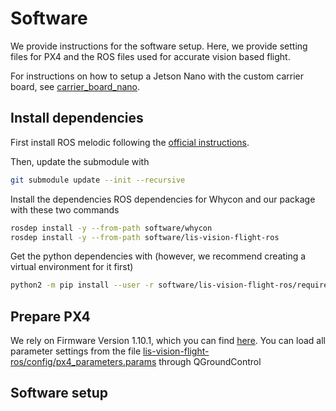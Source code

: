 # Software

We provide instructions for the software setup. Here, we provide setting files for PX4 and the ROS files used for accurate vision based flight.

For instructions on how to setup a Jetson Nano with the custom carrier board, see [carrier_board_nano](./carrier_board_nano/).

## Install dependencies

First install ROS melodic following the [official instructions](http://wiki.ros.org/melodic/Installation).

Then, update the submodule with
```bash
git submodule update --init --recursive
```

Install the dependencies ROS dependencies for Whycon and our package with these two commands
```bash
rosdep install -y --from-path software/whycon
rosdep install -y --from-path software/lis-vision-flight-ros
```

Get the python dependencies with (however, we recommend creating a virtual environment for it first)

```bash
python2 -m pip install --user -r software/lis-vision-flight-ros/requirements.txt
```

## Prepare PX4

We rely on Firmware Version 1.10.1, which you can find [here](https://github.com/PX4/PX4-Autopilot/releases/tag/v1.10.1). You can load all parameter settings from the file [lis-vision-flight-ros/config/px4_parameters.params](lis-vision-flight-ros/config/px4_parameters.params) through QGroundControl

## Software setup
